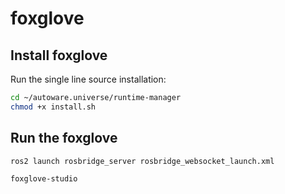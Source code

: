 # foxglove

## Install foxglove

Run the single line source installation:

```sh
cd ~/autoware.universe/runtime-manager
chmod +x install.sh
```

## Run the foxglove


```sh
ros2 launch rosbridge_server rosbridge_websocket_launch.xml
```

```
foxglove-studio
```